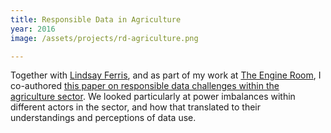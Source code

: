 ```yaml
---
title: Responsible Data in Agriculture
year: 2016
image: /assets/projects/rd-agriculture.png

---
```


Together with [Lindsay Ferris](https://twitter.com/lindsay_joelle), and as part of my work at [The Engine Room](https://www.theengineroom.org/), I co-authored [this paper on responsible data challenges within the agriculture sector](https://www.theengineroom.org/launching-new-responsible-data-in-agriculture-paper/). We looked particularly at power imbalances within different actors in the sector, and how that translated to their understandings and perceptions of data use.